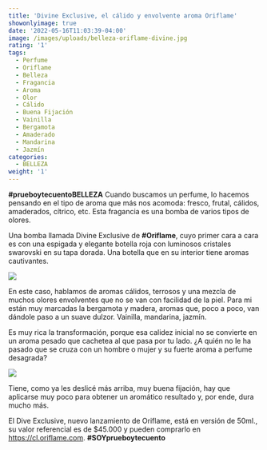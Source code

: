 ```yaml
---
title: 'Divine Exclusive, el cálido y envolvente aroma Oriflame'
showonlyimage: true
date: '2022-05-16T11:03:39-04:00'
image: /images/uploads/belleza-oriflame-divine.jpg
rating: '1'
tags:
  - Perfume
  - Oriflame
  - Belleza
  - Fragancia
  - Aroma
  - Olor
  - Cálido
  - Buena Fijación
  - Vainilla
  - Bergamota
  - Amaderado
  - Mandarina
  - Jazmín
categories:
  - BELLEZA
weight: '1'
---
```

**\#prueboytecuentoBELLEZA** Cuando buscamos un perfume, lo hacemos pensando en el tipo de aroma que más nos acomoda: fresco, frutal, cálidos, amaderados, cítrico, etc. Esta fragancia es una bomba de varios tipos de olores.

<!--more-->

Una bomba llamada Divine Exclusive de **\#Oriflame**, cuyo primer cara a cara es con una espigada y elegante botella roja con luminosos cristales swarovski en su tapa dorada. Una botella que en su interior tiene aromas cautivantes.

![](/images/uploads/belleza-oriflame-divine.jpg)

En este caso, hablamos de aromas cálidos, terrosos y una mezcla de muchos olores envolventes que no se van con facilidad de la piel. Para mi están muy marcadas la bergamota y madera, aromas que, poco a poco, van dándole paso a un suave dulzor. Vainilla, mandarina, jazmín. 

Es muy rica la transformación, porque esa calidez inicial no se convierte en un aroma pesado que cachetea al que pasa por tu lado. ¿A quién no le ha pasado que se cruza con un hombre o mujer y su fuerte aroma a perfume desagrada?

![](/images/uploads/belleza-oriflame-divine2-.jpg)

Tiene, como ya les deslicé más arriba, muy buena fijación, hay que aplicarse muy poco para obtener un aromático resultado y, por ende, dura mucho más.

El Dive Exclusive, nuevo lanzamiento de Oriflame, está en versión de 50ml., su valor referencial es de $45.000 y pueden comprarlo en https://cl.oriflame.com. **\#SOYprueboytecuento**
